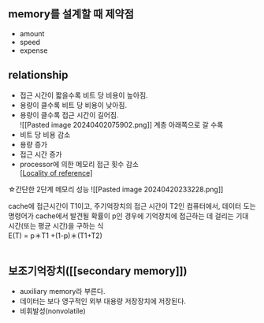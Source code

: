 ## memory를 설계할 때 제약점
- amount
- speed
- expense

## relationship
- 접근 시간이 짧을수록 비트 당 비용이 높아짐.   
- 용량이 클수록 비트 당 비용이 낮아짐.   
- 용량이 클수록 접근 시간이 길어짐.   
![[Pasted image 20240402075902.png]] 
계층 아래쪽으로 갈 수록   
- 비트 당 비용 감소   
- 용량 증가   
- 접근 시간 증가   
- processor에 의한 메모리 접근 횟수 감소   
	 [[Locality of reference]](참조지역성)   

☆간단한 2단계 메모리 성능
![[Pasted image 20240420233228.png]]

cache에 접근시간이 T1이고, 주기억장치의 접근 시간이 T2인 컴퓨터에서, 데이터 도는 명령어가 cache에서 발견될 확률이 p인 경우에 기억장치에 접근하는 데 걸리는 기대 시간(또는 평균 시간)을 구하는 식   
E(T) = p＊T1 +(1-p)＊(T1+T2)   
<br>
## 보조기억장치([[secondary memory]])
- auxiliary memory라 부른다.   
- 데이터는 보다 영구적인 외부 대용량 저장장치에 저장된다.    
- 비휘발성(nonvolatile)